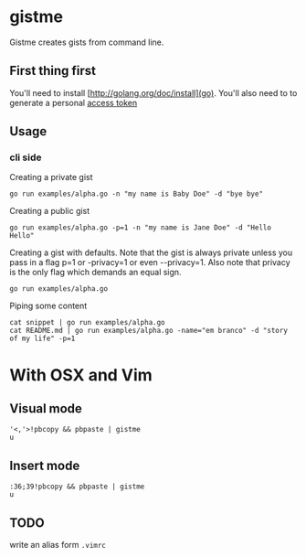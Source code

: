 # gistme

Gistme creates gists from command line.

## First thing first

You'll need to install [http://golang.org/doc/install](go). You'll also 
need to to generate a personal [access token](https://github.com/settings/applications)

## Usage

### cli side

Creating a private gist

    go run examples/alpha.go -n "my name is Baby Doe" -d "bye bye"

Creating a public gist

    go run examples/alpha.go -p=1 -n "my name is Jane Doe" -d "Hello Hello"

Creating a gist with defaults. Note that the gist is always private unless
you pass in a flag p=1 or -privacy=1 or even --privacy=1. Also note that 
privacy is the only flag which demands an equal sign.

    go run examples/alpha.go

Piping some content

    cat snippet | go run examples/alpha.go
    cat README.md | go run examples/alpha.go -name="em branco" -d "story of my life" -p=1


# With OSX and Vim

## Visual mode

    '<,'>!pbcopy && pbpaste | gistme
    u

## Insert mode

    :36;39!pbcopy && pbpaste | gistme
    u

## TODO

write an alias form `.vimrc`
